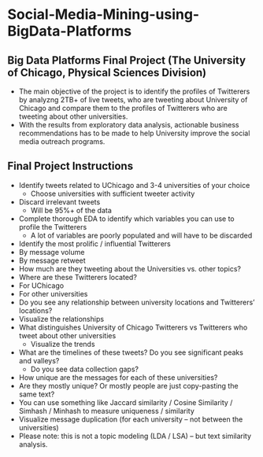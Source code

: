 # Social-Media-Mining-using-BigData-Platforms
## Big Data Platforms Final Project (The University of Chicago, Physical Sciences Division)

- The main objective of the project is to identify the profiles of Twitterers by analyzng 2TB+ of live tweets, who are tweeting about University of Chicago and compare them to the profiles of Twitterers who are tweeting about other universities. 
- With the results from exploratory data analysis, actionable business recommendations has to be made to help University improve the social media outreach programs. 
## Final Project Instructions

- Identify tweets related to UChicago and 3-4 universities of your choice
  - Choose universities with sufficient tweeter activity
- Discard irrelevant tweets
  - Will be 95%+ of the data
- Complete thorough EDA to identify which variables you can use to profile the Twitterers
  - A lot of variables are poorly populated and will have to be discarded
- Identify the most prolific / influential Twitterers
 - By message volume
 - By message retweet
 - How much are they tweeting about the Universities vs. other topics?
- Where are these Twitterers located?
 - For UChicago
 - For other universities
 - Do you see any relationship between university locations and Twitterers’ locations?
 - Visualize the relationships
- What distinguishes University of Chicago Twitterers vs Twitterers who tweet about other universities
  - Visualize the trends
- What are the timelines of these tweets? Do you see significant peaks and valleys?
  - Do you see data collection gaps?
- How unique are the messages for each of these universities?
 - Are they mostly unique? Or mostly people are just copy-pasting the same text?
 - You can use something like Jaccard similarity / Cosine Similarity / Simhash / Minhash to measure uniqueness / similarity
 - Visualize message duplication (for each university – not between the universities)
 - Please note: this is not a topic modeling (LDA / LSA) – but text similarity analysis.
